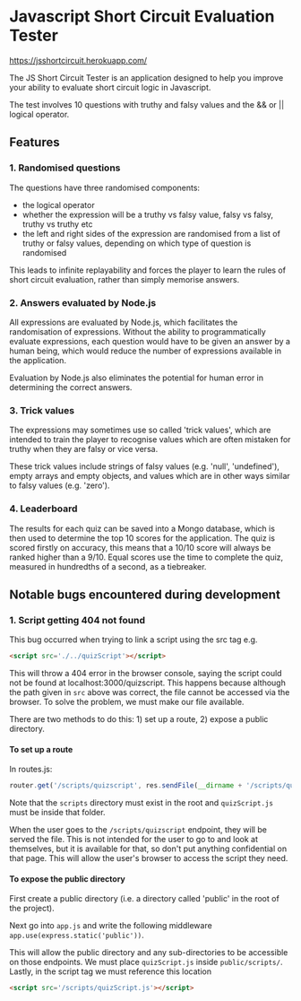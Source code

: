 # Javascript Short Circuit Evaluation Tester

https://jsshortcircuit.herokuapp.com/

The JS Short Circuit Tester is an application designed to help you improve your ability to evaluate short circuit logic in Javascript.

The test involves 10 questions with truthy and falsy values and the && or || logical operator.

## Features

### 1. Randomised questions

The questions have three randomised components:
- the logical operator
- whether the expression will be a truthy vs falsy value, falsy vs falsy, truthy vs truthy etc
- the left and right sides of the expression are randomised from a list of truthy or falsy values, depending on which type of question is randomised

This leads to infinite replayability and forces the player to learn the rules of short circuit evaluation, rather than simply memorise answers.

### 2. Answers evaluated by Node.js

All expressions are evaluated by Node.js, which facilitates the randomisation of expressions. Without the ability to programmatically evaluate expressions, each question would have to be given an answer by a human being, which would reduce the number of expressions available in the application.

Evaluation by Node.js also eliminates the potential for human error in determining the correct answers.

### 3. Trick values

The expressions may sometimes use so called 'trick values', which are intended to train the player to recognise values which are often mistaken for truthy when they are falsy or vice versa.

These trick values include strings of falsy values (e.g. 'null', 'undefined'), empty arrays and empty objects, and values which are in other ways similar to falsy values (e.g. 'zero').

### 4. Leaderboard

The results for each quiz can be saved into a Mongo database, which is then used to determine the top 10 scores for the application. The quiz is scored firstly on accuracy, this means that a 10/10 score will always be ranked higher than a 9/10. Equal scores use the time to complete the quiz, measured in hundredths of a second, as a tiebreaker.

## Notable bugs encountered during development

### 1. Script getting 404 not found

This bug occurred when trying to link a script using the src tag e.g.
```HTML
<script src='./../quizScript'></script>
```

This will throw a 404 error in the browser console, saying the script could not be found at localhost:3000/quizscript. This happens because although the path given in ```src``` above was correct, the file cannot be accessed via the browser. To solve the problem, we must make our file available.

There are two methods to do this: 1) set up a route, 2) expose a public directory.

#### To set up a route

In routes.js:
```Javascript
router.get('/scripts/quizscript', res.sendFile(__dirname + '/scripts/quizScript.js'));
```

Note that the ```scripts``` directory must exist in the root and ```quizScript.js``` must be inside that folder.

When the user goes to the ```/scripts/quizscript``` endpoint, they will be served the file. This is not intended for the user to go to and look at themselves, but it is available for that, so don't put anything confidential on that page. This will allow the user's browser to access the script they need.

#### To expose the public directory

First create a public directory (i.e. a directory called 'public' in the root of the project).

Next go into ```app.js``` and write the following middleware ```app.use(express.static('public'))```.

This will allow the public directory and any sub-directories to be accessible on those endpoints. We must place ```quizScript.js``` inside ```public/scripts/```. Lastly, in the script tag we must reference this location 
```HTML
<script src='/scripts/quizScript.js'></script>
```
